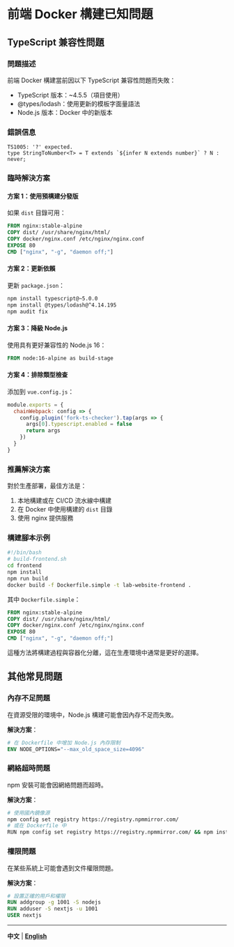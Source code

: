 # 前端 Docker 構建已知問題

## TypeScript 兼容性問題

### 問題描述
前端 Docker 構建當前因以下 TypeScript 兼容性問題而失敗：
- TypeScript 版本：~4.5.5（項目使用）
- @types/lodash：使用更新的模板字面量語法
- Node.js 版本：Docker 中的新版本

### 錯誤信息
```
TS1005: '?' expected.
type StringToNumber<T> = T extends `${infer N extends number}` ? N : never;
```

### 臨時解決方案

#### 方案 1：使用預構建分發版
如果 `dist` 目錄可用：

```dockerfile
FROM nginx:stable-alpine
COPY dist/ /usr/share/nginx/html/
COPY docker/nginx.conf /etc/nginx/nginx.conf
EXPOSE 80
CMD ["nginx", "-g", "daemon off;"]
```

#### 方案 2：更新依賴
更新 `package.json`：

```bash
npm install typescript@~5.0.0
npm install @types/lodash@^4.14.195
npm audit fix
```

#### 方案 3：降級 Node.js
使用具有更好兼容性的 Node.js 16：

```dockerfile
FROM node:16-alpine as build-stage
```

#### 方案 4：排除類型檢查
添加到 `vue.config.js`：

```javascript
module.exports = {
  chainWebpack: config => {
    config.plugin('fork-ts-checker').tap(args => {
      args[0].typescript.enabled = false
      return args
    })
  }
}
```

### 推薦解決方案
對於生產部署，最佳方法是：

1. 本地構建或在 CI/CD 流水線中構建
2. 在 Docker 中使用構建的 `dist` 目錄
3. 使用 nginx 提供服務

### 構建腳本示例
```bash
#!/bin/bash
# build-frontend.sh
cd frontend
npm install
npm run build
docker build -f Dockerfile.simple -t lab-website-frontend .
```

其中 `Dockerfile.simple`：
```dockerfile
FROM nginx:stable-alpine
COPY dist/ /usr/share/nginx/html/
COPY docker/nginx.conf /etc/nginx/nginx.conf
EXPOSE 80
CMD ["nginx", "-g", "daemon off;"]
```

這種方法將構建過程與容器化分離，這在生產環境中通常是更好的選擇。

## 其他常見問題

### 內存不足問題
在資源受限的環境中，Node.js 構建可能會因內存不足而失敗。

**解決方案**：
```dockerfile
# 在 Dockerfile 中增加 Node.js 內存限制
ENV NODE_OPTIONS="--max_old_space_size=4096"
```

### 網絡超時問題
npm 安裝可能會因網絡問題而超時。

**解決方案**：
```bash
# 使用國內鏡像源
npm config set registry https://registry.npmmirror.com/
# 或在 Dockerfile 中
RUN npm config set registry https://registry.npmmirror.com/ && npm install
```

### 權限問題
在某些系統上可能會遇到文件權限問題。

**解決方案**：
```dockerfile
# 設置正確的用戶和權限
RUN addgroup -g 1001 -S nodejs
RUN adduser -S nextjs -u 1001
USER nextjs
```

---

**中文** | **[English](./DOCKER_ISSUES.md)**